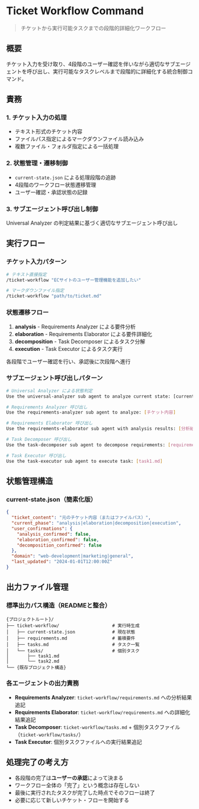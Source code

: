 # Ticket Workflow Command

> チケットから実行可能タスクまでの段階的詳細化ワークフロー

## 概要
チケット入力を受け取り、4段階のユーザー確認を伴いながら適切なサブエージェントを呼び出し、実行可能なタスクレベルまで段階的に詳細化する統合制御コマンド。

## 責務
### 1. チケット入力の処理
- テキスト形式のチケット内容
- ファイルパス指定によるマークダウンファイル読み込み
- 複数ファイル・フォルダ指定による一括処理

### 2. 状態管理・遷移制御
- `current-state.json` による処理段階の追跡
- 4段階のワークフロー状態遷移管理
- ユーザー確認・承認状態の記録

### 3. サブエージェント呼び出し制御
Universal Analyzer の判定結果に基づく適切なサブエージェント呼び出し

## 実行フロー
### チケット入力パターン

```bash
# テキスト直接指定
/ticket-workflow "ECサイトのユーザー管理機能を追加したい"

# マークダウンファイル指定
/ticket-workflow "path/to/ticket.md"
```

### 状態遷移フロー

1. **analysis** - Requirements Analyzer による要件分析
2. **elaboration** - Requirements Elaborator による要件詳細化
3. **decomposition** - Task Decomposer によるタスク分解
4. **execution** - Task Executor によるタスク実行

各段階でユーザー確認を行い、承認後に次段階へ進行

### サブエージェント呼び出しパターン

```bash
# Universal Analyzer による状態判定
Use the universal-analyzer sub agent to analyze current state: [current-state.json + チケット内容]

# Requirements Analyzer 呼び出し
Use the requirements-analyzer sub agent to analyze: [チケット内容]

# Requirements Elaborator 呼び出し
Use the requirements-elaborator sub agent with analysis results: [分析結果概要]

# Task Decomposer 呼び出し
Use the task-decomposer sub agent to decompose requirements: [requirements.md参照]

# Task Executor 呼び出し
Use the task-executor sub agent to execute task: [task1.md]
```

## 状態管理構造

### current-state.json（簡素化版）

```json
{
  "ticket_content": "元のチケット内容（またはファイルパス）",
  "current_phase": "analysis|elaboration|decomposition|execution",
  "user_confirmations": {
    "analysis_confirmed": false,
    "elaboration_confirmed": false,
    "decomposition_confirmed": false
  },
  "domain": "web-development|marketing|general",
  "last_updated": "2024-01-01T12:00:00Z"
}
```

## 出力ファイル管理

### 標準出力パス構造（READMEと整合）
```
{プロジェクトルート}/
├── ticket-workflow/                    # 実行時生成
│   ├── current-state.json              # 現在状態
│   ├── requirements.md                 # 蓄積要件
│   ├── tasks.md                        # タスク一覧
│   └── tasks/                          # 個別タスク
│       ├── task1.md
│       └── task2.md
└── {既存プロジェクト構造}
```

### 各エージェントの出力責務
- **Requirements Analyzer**: `ticket-workflow/requirements.md` への分析結果追記
- **Requirements Elaborator**: `ticket-workflow/requirements.md` への詳細化結果追記 
- **Task Decomposer**: `ticket-workflow/tasks.md` + 個別タスクファイル（`ticket-workflow/tasks/`）
- **Task Executor**: 個別タスクファイルへの実行結果追記

## 処理完了の考え方

- 各段階の完了は**ユーザーの承認**によって決まる
- ワークフロー全体の「完了」という概念は存在しない
- 最後に実行されたタスクが完了した時点でそのフローは終了
- 必要に応じて新しいチケット・フローを開始する